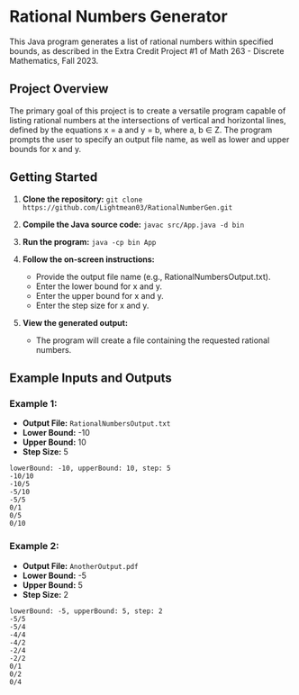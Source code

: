# Rational Numbers Generator

This Java program generates a list of rational numbers within specified bounds, as described in the Extra Credit Project #1 of Math 263 - Discrete Mathematics, Fall 2023.

## Project Overview

The primary goal of this project is to create a versatile program capable of listing rational numbers at the intersections of vertical and horizontal lines, defined by the equations x = a and y = b, where a, b ∈ Z. The program prompts the user to specify an output file name, as well as lower and upper bounds for x and y.

## Getting Started

1. **Clone the repository:** `git clone https://github.com/Lightmean03/RationalNumberGen.git`

2. **Compile the Java source code:** `javac src/App.java -d bin`

3. **Run the program:** `java -cp bin App`

4. **Follow the on-screen instructions:**

   - Provide the output file name (e.g., RationalNumbersOutput.txt).
   - Enter the lower bound for x and y.
   - Enter the upper bound for x and y.
   - Enter the step size for x and y.

5. **View the generated output:**
   - The program will create a file containing the requested rational numbers.

## Example Inputs and Outputs

### Example 1:

- **Output File:** `RationalNumbersOutput.txt`
- **Lower Bound:** -10
- **Upper Bound:** 10
- **Step Size:** 5

```plaintext
lowerBound: -10, upperBound: 10, step: 5
-10/10
-10/5
-5/10
-5/5
0/1
0/5
0/10
```

### Example 2:

- **Output File:** `AnotherOutput.pdf`
- **Lower Bound:** -5
- **Upper Bound:** 5
- **Step Size:** 2

```plaintext
lowerBound: -5, upperBound: 5, step: 2
-5/5
-5/4
-4/4
-4/2
-2/4
-2/2
0/1
0/2
0/4
```
